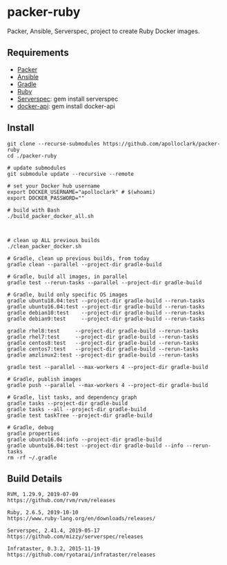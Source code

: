 # packer-ruby

Packer, Ansible, Serverspec, project to create Ruby Docker images.

## Requirements

- [Packer](https://packer.io/)
- [Ansible](https://www.ansible.com/)
- [Gradle](https://gradle.org/install/#manually)
- [Ruby](https://www.ruby-lang.org/en/documentation/installation/)
- [Serverspec](https://serverspec.org/): gem install serverspec
- [docker-api](https://github.com/swipely/docker-api/releases): gem install docker-api

## Install

```shell
git clone --recurse-submodules https://github.com/apolloclark/packer-ruby
cd ./packer-ruby

# update submodules
git submodule update --recursive --remote

# set your Docker hub username
export DOCKER_USERNAME="apolloclark" # $(whoami)
export DOCKER_PASSWORD=""

# build with Bash
./build_packer_docker_all.sh



# clean up ALL previous builds
./clean_packer_docker.sh

# Gradle, clean up previous builds, from today
gradle clean --parallel --project-dir gradle-build

# Gradle, build all images, in parallel
gradle test --rerun-tasks --parallel --project-dir gradle-build

# Gradle, build only specific OS images
gradle ubuntu18.04:test --project-dir gradle-build --rerun-tasks
gradle ubuntu16.04:test --project-dir gradle-build --rerun-tasks
gradle debian10:test    --project-dir gradle-build --rerun-tasks
gradle debian9:test     --project-dir gradle-build --rerun-tasks

gradle rhel8:test     --project-dir gradle-build --rerun-tasks
gradle rhel7:test     --project-dir gradle-build --rerun-tasks
gradle centos8:test   --project-dir gradle-build --rerun-tasks
gradle centos7:test   --project-dir gradle-build --rerun-tasks
gradle amzlinux2:test --project-dir gradle-build --rerun-tasks

gradle test --parallel --max-workers 4 --project-dir gradle-build

# Gradle, publish images
gradle push --parallel --max-workers 4 --project-dir gradle-build

# Gradle, list tasks, and dependency graph
gradle tasks --project-dir gradle-build
gradle tasks --all --project-dir gradle-build
gradle test taskTree --project-dir gradle-build

# Gradle, debug
gradle properties
gradle ubuntu16.04:info --project-dir gradle-build
gradle ubuntu16.04:test --project-dir gradle-build --info --rerun-tasks
rm -rf ~/.gradle
```

## Build Details

```shell
RVM, 1.29.9, 2019-07-09
https://github.com/rvm/rvm/releases

Ruby, 2.6.5, 2019-10-10
https://www.ruby-lang.org/en/downloads/releases/

Serverspec, 2.41.4, 2019-05-17
https://github.com/mizzy/serverspec/releases

Infrataster, 0.3.2, 2015-11-19
https://github.com/ryotarai/infrataster/releases
```
